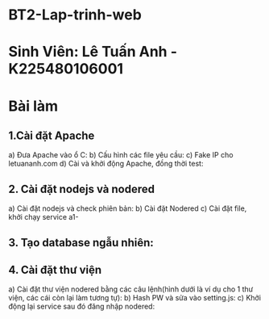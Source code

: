 # BT2-Lap-trinh-web 
# Sinh Viên: Lê Tuấn Anh - K225480106001
# Bài làm
## 1.Cài đặt Apache
a) Đưa Apache vào ổ C:
b) Cấu hình các file yêu cầu:
c) Fake IP cho letuananh.com
d) Cài và khởi động Apache, đồng thời test:
## 2. Cài đặt nodejs và nodered
a) Cài đặt nodejs và check phiên bản:
b) Cài đặt Nodered
c) Cài đặt file, khởi chạy service a1-
## 3. Tạo database ngẫu nhiên:
## 4. Cài đặt thư viện
a) Cài đặt thư viện nodered bằng các câu lệnh(hình dưới là ví dụ cho 1 thư viện, các cái còn lại làm tương tự):
b) Hash PW và sửa vào setting.js:
c) Khởi động lại service sau đó đăng nhập nodered: 

